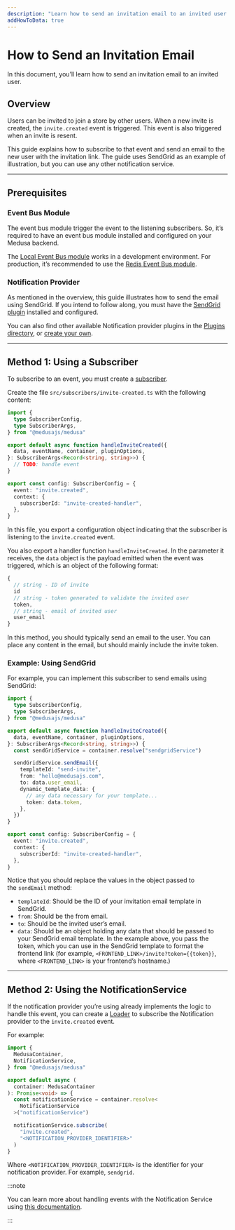 ```yaml
---
description: "Learn how to send an invitation email to an invited user. This guide uses SendGrid as an example."
addHowToData: true
---
```


# How to Send an Invitation Email

In this document, you’ll learn how to send an invitation email to an invited user.

## Overview

Users can be invited to join a store by other users. When a new invite is created, the `invite.created` event is triggered. This event is also triggered when an invite is resent.

This guide explains how to subscribe to that event and send an email to the new user with the invitation link. The guide uses SendGrid as an example of illustration, but you can use any other notification service.

---

## Prerequisites

### Event Bus Module

The event bus module trigger the event to the listening subscribers. So, it’s required to have an event bus module installed and configured on your Medusa backend.

The [Local Event Bus module](../../../development/events/modules/local.md) works in a development environment. For production, it’s recommended to use the [Redis Event Bus module](../../../development/events/modules/redis.md).

### Notification Provider

As mentioned in the overview, this guide illustrates how to send the email using SendGrid. If you intend to follow along, you must have the [SendGrid plugin](../../../plugins/notifications/sendgrid.mdx) installed and configured.

You can also find other available Notification provider plugins in the [Plugins directory](https://medusajs.com/plugins/), or [create your own](../../../development/notification/create-notification-provider.md).

---

## Method 1: Using a Subscriber

To subscribe to an event, you must create a [subscriber](../../../development/events/subscribers.mdx).

Create the file `src/subscribers/invite-created.ts` with the following content:

```ts title=src/subscribers/invite-created.ts
import { 
  type SubscriberConfig, 
  type SubscriberArgs,
} from "@medusajs/medusa"

export default async function handleInviteCreated({ 
  data, eventName, container, pluginOptions, 
}: SubscriberArgs<Record<string, string>>) {
  // TODO: handle event
}

export const config: SubscriberConfig = {
  event: "invite.created",
  context: {
    subscriberId: "invite-created-handler",
  },
}
```

In this file, you export a configuration object indicating that the subscriber is listening to the `invite.created` event.

You also export a handler function `handleInviteCreated`. In the parameter it receives, the `data` object is the payload emitted when the event was triggered, which is an object of the following format:

```ts
{
  // string - ID of invite
  id
  // string - token generated to validate the invited user
  token,
  // string - email of invited user
  user_email
}
```

In this method, you should typically send an email to the user. You can place any content in the email, but should mainly include the invite token.

### Example: Using SendGrid

For example, you can implement this subscriber to send emails using SendGrid:

```ts title=src/subscribers/invite.ts
import { 
  type SubscriberConfig, 
  type SubscriberArgs,
} from "@medusajs/medusa"

export default async function handleInviteCreated({ 
  data, eventName, container, pluginOptions, 
}: SubscriberArgs<Record<string, string>>) {
  const sendGridService = container.resolve("sendgridService")

  sendGridService.sendEmail({
    templateId: "send-invite",
    from: "hello@medusajs.com",
    to: data.user_email,
    dynamic_template_data: {
      // any data necessary for your template...
      token: data.token,
    },
  })
}

export const config: SubscriberConfig = {
  event: "invite.created",
  context: {
    subscriberId: "invite-created-handler",
  },
}
```

Notice that you should replace the values in the object passed to the `sendEmail` method:

- `templateId`: Should be the ID of your invitation email template in SendGrid.
- `from`: Should be the from email.
- `to`: Should be the invited user’s email.
- `data`: Should be an object holding any data that should be passed to your SendGrid email template. In the example above, you pass the token, which you can use in the SendGrid template to format the frontend link (for example, `<FRONTEND_LINK>/invite?token={{token}}`, where `<FRONTEND_LINK>` is your frontend’s hostname.)

---

## Method 2: Using the NotificationService

If the notification provider you’re using already implements the logic to handle this event, you can create a [Loader](../../../development/loaders/overview.mdx) to subscribe the Notification provider to the `invite.created` event.

For example:

```ts title=src/loaders/customer-confirmation.ts
import { 
  MedusaContainer, 
  NotificationService,
} from "@medusajs/medusa"

export default async (
  container: MedusaContainer
): Promise<void> => {
  const notificationService = container.resolve<
    NotificationService
  >("notificationService")

  notificationService.subscribe(
    "invite.created", 
    "<NOTIFICATION_PROVIDER_IDENTIFIER>"
  )
}
```

Where `<NOTIFICATION_PROVIDER_IDENTIFIER>` is the identifier for your notification provider. For example, `sendgrid`.

:::note

You can learn more about handling events with the Notification Service using [this documentation](../../../development/notification/create-notification-provider.md).

:::
